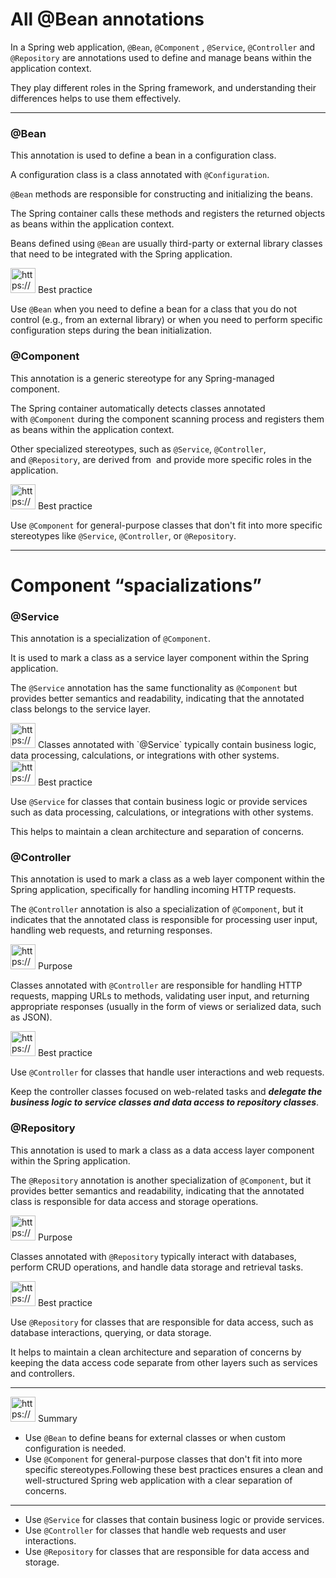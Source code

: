 # All @Bean annotations

In a Spring web application, `@Bean`, `@Component` , `@Service`, `@Controller` and `@Repository` are annotations used to define and manage beans within the application context.

They play different roles in the Spring framework, and understanding their differences helps to use them effectively.

---

### @Bean

This annotation is used to define a bean in a configuration class.

A configuration class is a class annotated with `@Configuration`.

`@Bean` methods are responsible for constructing and initializing the beans.

The Spring container calls these methods and registers the returned objects as beans within the application context.

Beans defined using `@Bean` are usually third-party or external library classes that need to be integrated with the Spring application.

<aside>
<img src="https://www.notion.so/icons/skull_purple.svg" alt="https://www.notion.so/icons/skull_purple.svg" width="40px" /> Best practice

Use `@Bean` when you need to define a bean for a class that you do not control (e.g., from an external library) or when you need to perform specific configuration steps during the bean initialization.

</aside>

### @Component

This annotation is a generic stereotype for any Spring-managed component.

The Spring container automatically detects classes annotated with `@Component` during the component scanning process and registers them as beans within the application context.

Other specialized stereotypes, such as `@Service`, `@Controller`, and `@Repository`, are derived from  and provide more specific roles in the application.

<aside>
<img src="https://www.notion.so/icons/skull_purple.svg" alt="https://www.notion.so/icons/skull_purple.svg" width="40px" /> Best practice

Use `@Component` for general-purpose classes that don't fit into more specific stereotypes like `@Service`, `@Controller`, or `@Repository`.

</aside>

---

# Component “spacializations”

### @Service

This annotation is a specialization of `@Component`.

It is used to mark a class as a service layer component within the Spring application.

The `@Service` annotation has the same functionality as `@Component` but provides better semantics and readability, indicating that the annotated class belongs to the service layer.

<aside>
<img src="https://www.notion.so/icons/snippet_green.svg" alt="https://www.notion.so/icons/snippet_green.svg" width="40px" /> Classes annotated with `@Service` typically contain business logic, data processing, calculations, or integrations with other systems.

</aside>

<aside>
<img src="https://www.notion.so/icons/skull_purple.svg" alt="https://www.notion.so/icons/skull_purple.svg" width="40px" /> Best practice

Use `@Service` for classes that contain business logic or provide services such as data processing, calculations, or integrations with other systems.

This helps to maintain a clean architecture and separation of concerns.

</aside>

### @Controller

This annotation is used to mark a class as a web layer component within the Spring application, specifically for handling incoming HTTP requests.

The `@Controller` annotation is also a specialization of `@Component`, but it indicates that the annotated class is responsible for processing user input, handling web requests, and returning responses.

<aside>
<img src="https://www.notion.so/icons/snippet_green.svg" alt="https://www.notion.so/icons/snippet_green.svg" width="40px" /> Purpose

Classes annotated with `@Controller` are responsible for handling HTTP requests, mapping URLs to methods, validating user input, and returning appropriate responses (usually in the form of views or serialized data, such as JSON).

</aside>

<aside>
<img src="https://www.notion.so/icons/skull_purple.svg" alt="https://www.notion.so/icons/skull_purple.svg" width="40px" /> Best practice

Use `@Controller` for classes that handle user interactions and web requests.

Keep the controller classes focused on web-related tasks and ***delegate the business logic to service classes and data access to repository classes***.

</aside>

### @Repository

This annotation is used to mark a class as a data access layer component within the Spring application.

The `@Repository` annotation is another specialization of `@Component`, but it provides better semantics and readability, indicating that the annotated class is responsible for data access and storage operations.

<aside>
<img src="https://www.notion.so/icons/snippet_green.svg" alt="https://www.notion.so/icons/snippet_green.svg" width="40px" /> Purpose

Classes annotated with `@Repository` typically interact with databases, perform CRUD operations, and handle data storage and retrieval tasks.

</aside>

<aside>
<img src="https://www.notion.so/icons/skull_purple.svg" alt="https://www.notion.so/icons/skull_purple.svg" width="40px" /> Best practice

 Use `@Repository` for classes that are responsible for data access, such as database interactions, querying, or data storage.

It helps to maintain a clean architecture and separation of concerns by keeping the data access code separate from other layers such as services and controllers.

</aside>

---

<aside>
<img src="https://www.notion.so/icons/skull_purple.svg" alt="https://www.notion.so/icons/skull_purple.svg" width="40px" /> Summary

- Use `@Bean` to define beans for external classes or when custom configuration is needed.
- Use `@Component` for general-purpose classes that don't fit into more specific stereotypes.Following these best practices ensures a clean and well-structured Spring web application with a clear separation of concerns.

---

- Use `@Service` for classes that contain business logic or provide services.
- Use `@Controller` for classes that handle web requests and user interactions.
- Use `@Repository` for classes that are responsible for data access and storage.

</aside>